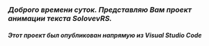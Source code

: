 ### *Доброго времени суток. Представляю Вам проект анимации текста SolovevRS.*

##### Этот проект был опубликован напрямую из Visual Studio Code